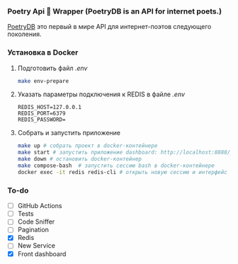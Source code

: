 ### Poetry Api 📖 Wrapper (PoetryDB is an API for internet poets.)

[PoetryDB](https://poetrydb.org/index.html) это первый в мире API для интернет-поэтов следующего поколения.

### Установка в Docker

1. Подготовить файл *.env*

    ```sh
    make env-prepare
    ```

2. Указать параметры подключения к REDIS в файле *.env*

    ```dotenv
   REDIS_HOST=127.0.0.1
   REDIS_PORT=6379
   REDIS_PASSWORD=
    ```

3. Собрать и запустить приложение

    ```sh
    make up # собрать проект в docker-контейнере
    make start # запустить приложение dashboard: http://localhost:8888/public/, api: http://localhost:8888/public/api/texts/{service}
    make down # остановить docker-контейнер
    make compose-bash  # запустить сессию bash в docker-контейнере
    docker exec -it redis redis-cli # открыть новую сессию и интерфейс командной строки redis в docker-контейнере
    ```

### To-do

- [ ] GitHub Actions
- [ ] Tests
- [ ] Code Sniffer
- [ ] Pagination
- [x] Redis
- [ ] New Service
- [x] Front dashboard

